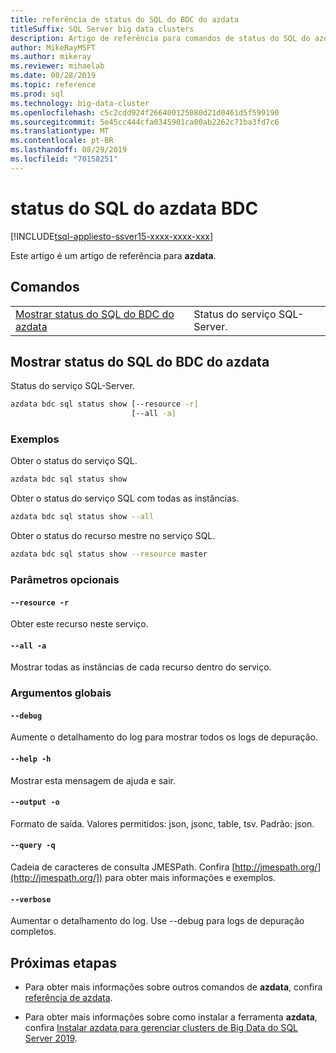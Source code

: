 ```yaml
---
title: referência de status do SQL do BDC do azdata
titleSuffix: SQL Server big data clusters
description: Artigo de referência para comandos de status do SQL do azdata BDC.
author: MikeRayMSFT
ms.author: mikeray
ms.reviewer: mihaelab
ms.date: 08/28/2019
ms.topic: reference
ms.prod: sql
ms.technology: big-data-cluster
ms.openlocfilehash: c5c2cdd924f266400125080d21d0461d5f599190
ms.sourcegitcommit: 5e45cc444cfa0345901ca00ab2262c71ba3fd7c6
ms.translationtype: MT
ms.contentlocale: pt-BR
ms.lasthandoff: 08/29/2019
ms.locfileid: "70158251"
---
```

# <a name="azdata-bdc-sql-status"></a>status do SQL do azdata BDC

[!INCLUDE[tsql-appliesto-ssver15-xxxx-xxxx-xxx](../includes/tsql-appliesto-ssver15-xxxx-xxxx-xxx.md)]  

Este artigo é um artigo de referência para **azdata**. 

## <a name="commands"></a>Comandos
|     |     |
| --- | --- |
[Mostrar status do SQL do BDC do azdata](#azdata-bdc-sql-status-show) | Status do serviço SQL-Server.
## <a name="azdata-bdc-sql-status-show"></a>Mostrar status do SQL do BDC do azdata
Status do serviço SQL-Server.
```bash
azdata bdc sql status show [--resource -r] 
                           [--all -a]
```
### <a name="examples"></a>Exemplos
Obter o status do serviço SQL.
```bash
azdata bdc sql status show
```
Obter o status do serviço SQL com todas as instâncias.
```bash
azdata bdc sql status show --all
```
Obter o status do recurso mestre no serviço SQL.
```bash
azdata bdc sql status show --resource master
```
### <a name="optional-parameters"></a>Parâmetros opcionais
#### `--resource -r`
Obter este recurso neste serviço.
#### `--all -a`
Mostrar todas as instâncias de cada recurso dentro do serviço.
### <a name="global-arguments"></a>Argumentos globais
#### `--debug`
Aumente o detalhamento do log para mostrar todos os logs de depuração.
#### `--help -h`
Mostrar esta mensagem de ajuda e sair.
#### `--output -o`
Formato de saída.  Valores permitidos: json, jsonc, table, tsv.  Padrão: json.
#### `--query -q`
Cadeia de caracteres de consulta JMESPath. Confira [http://jmespath.org/](http://jmespath.org/]) para obter mais informações e exemplos.
#### `--verbose`
Aumentar o detalhamento do log. Use --debug para logs de depuração completos.

## <a name="next-steps"></a>Próximas etapas

- Para obter mais informações sobre outros comandos de **azdata**, confira [referência de azdata](reference-azdata.md). 

- Para obter mais informações sobre como instalar a ferramenta **azdata**, confira [Instalar azdata para gerenciar clusters de Big Data do SQL Server 2019](deploy-install-azdata.md).

